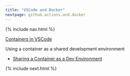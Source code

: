 ```yaml
---
title: "VSCode and Docker"
nextpage: github.actions.and.docker
---
```


{% include nav.html %}

[Containers in VSCode](https://code.visualstudio.com/docs/containers/overview)

Using a container as a shared development environment
- [Sharing a Container as a Dev Environment](https://www.docker.com/blog/how-to-develop-inside-a-container-using-visual-studio-code-remote-containers/)

{% include next.html %}
